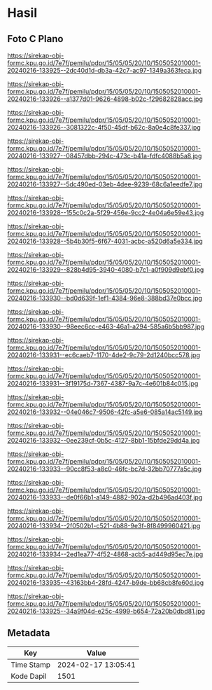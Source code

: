 # Hasil

## Foto C Plano

https://sirekap-obj-formc.kpu.go.id/7e7f/pemilu/pdpr/15/05/05/20/10/1505052010001-20240216-133925--2dc40d1d-db3a-42c7-ac97-1349a363feca.jpg

https://sirekap-obj-formc.kpu.go.id/7e7f/pemilu/pdpr/15/05/05/20/10/1505052010001-20240216-133926--a1377d01-9626-4898-b02c-f29682828acc.jpg

https://sirekap-obj-formc.kpu.go.id/7e7f/pemilu/pdpr/15/05/05/20/10/1505052010001-20240216-133926--3081322c-4f50-45df-b62c-8a0e4c8fe337.jpg

https://sirekap-obj-formc.kpu.go.id/7e7f/pemilu/pdpr/15/05/05/20/10/1505052010001-20240216-133927--08457dbb-294c-473c-b41a-fdfc4088b5a8.jpg

https://sirekap-obj-formc.kpu.go.id/7e7f/pemilu/pdpr/15/05/05/20/10/1505052010001-20240216-133927--5dc490ed-03eb-4dee-9239-68c6a1eedfe7.jpg

https://sirekap-obj-formc.kpu.go.id/7e7f/pemilu/pdpr/15/05/05/20/10/1505052010001-20240216-133928--155c0c2a-5f29-456e-9cc2-4e04a6e59e43.jpg

https://sirekap-obj-formc.kpu.go.id/7e7f/pemilu/pdpr/15/05/05/20/10/1505052010001-20240216-133928--5b4b30f5-6f67-4031-acbc-a520d6a5e334.jpg

https://sirekap-obj-formc.kpu.go.id/7e7f/pemilu/pdpr/15/05/05/20/10/1505052010001-20240216-133929--828b4d95-3940-4080-b7c1-a0f909d9ebf0.jpg

https://sirekap-obj-formc.kpu.go.id/7e7f/pemilu/pdpr/15/05/05/20/10/1505052010001-20240216-133930--bd0d639f-1ef1-4384-96e8-388bd37e0bcc.jpg

https://sirekap-obj-formc.kpu.go.id/7e7f/pemilu/pdpr/15/05/05/20/10/1505052010001-20240216-133930--98eec6cc-e463-46a1-a294-585a6b5bb987.jpg

https://sirekap-obj-formc.kpu.go.id/7e7f/pemilu/pdpr/15/05/05/20/10/1505052010001-20240216-133931--ec6caeb7-1170-4de2-9c79-2d1240bcc578.jpg

https://sirekap-obj-formc.kpu.go.id/7e7f/pemilu/pdpr/15/05/05/20/10/1505052010001-20240216-133931--3f19175d-7367-4387-9a7c-4e601b84c015.jpg

https://sirekap-obj-formc.kpu.go.id/7e7f/pemilu/pdpr/15/05/05/20/10/1505052010001-20240216-133932--04e046c7-9506-42fc-a5e6-085a14ac5149.jpg

https://sirekap-obj-formc.kpu.go.id/7e7f/pemilu/pdpr/15/05/05/20/10/1505052010001-20240216-133932--0ee239cf-0b5c-4127-8bb1-15bfde29dd4a.jpg

https://sirekap-obj-formc.kpu.go.id/7e7f/pemilu/pdpr/15/05/05/20/10/1505052010001-20240216-133933--90cc8f53-a8c0-46fc-bc7d-32bb70777a5c.jpg

https://sirekap-obj-formc.kpu.go.id/7e7f/pemilu/pdpr/15/05/05/20/10/1505052010001-20240216-133933--de0f66b1-a149-4882-902a-d2b496ad403f.jpg

https://sirekap-obj-formc.kpu.go.id/7e7f/pemilu/pdpr/15/05/05/20/10/1505052010001-20240216-133934--2f0502b1-c521-4b88-9e3f-8f8499960421.jpg

https://sirekap-obj-formc.kpu.go.id/7e7f/pemilu/pdpr/15/05/05/20/10/1505052010001-20240216-133934--2ed1ea77-4f52-4868-acb5-ad449d95ec7e.jpg

https://sirekap-obj-formc.kpu.go.id/7e7f/pemilu/pdpr/15/05/05/20/10/1505052010001-20240216-133935--43163bb4-28fd-4247-b9de-bb68cb8fe60d.jpg

https://sirekap-obj-formc.kpu.go.id/7e7f/pemilu/pdpr/15/05/05/20/10/1505052010001-20240216-133925--34a9f04d-e25c-4999-b654-72a20b0dbd81.jpg


## Metadata

| Key        | Value               |
| ---------- | ------------------- |
| Time Stamp | 2024-02-17 13:05:41 |
| Kode Dapil | 1501                |



